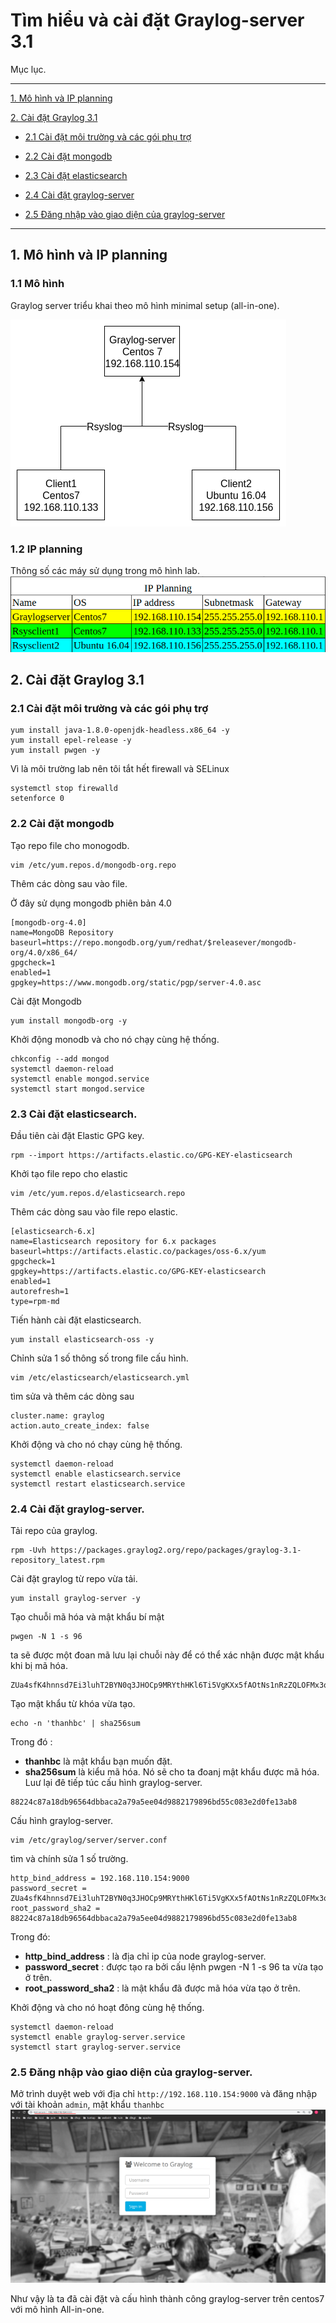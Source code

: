 # Tìm hiểu và cài đặt Graylog-server 3.1

Mục lục.

---

[1. Mô hình và IP planning](#1)

[2. Cài đặt Graylog 3.1](#2)

- [2.1 Cài đặt môi trường và các gói phụ trợ](#2.1)

- [2.2 Cài đặt mongodb](#2.2)

- [2.3 Cài đặt elasticsearch](#2.3)

- [2.4 Cài đặt graylog-server](#2.4)

- [2.5 Đăng nhập vào giao diện của graylog-server](#2.4)

---

<a name ="1"></a>
## 1. Mô hình và IP planning
### 1.1 Mô hình
Graylog server triểu khai theo mô hình minimal setup (all-in-one).

![](anhlog/graylog.png)

### 1.2 IP planning
Thông số các máy sử dụng trong mô hình lab.
![](anhlog/graylog3.png)

<a name ="2"></a>
## 2. Cài đặt Graylog 3.1

<a name ="2.1"></a>
### 2.1 Cài đặt môi trường và các gói phụ trợ

```
yum install java-1.8.0-openjdk-headless.x86_64 -y
yum install epel-release -y
yum install pwgen -y
```
Vì là môi trường lab nên tôi tắt hết firewall và SELinux
```
systemctl stop firewalld
setenforce 0
```

<a name ="2.2"></a>
### 2.2 Cài đặt mongodb
Tạo repo file cho monogodb.
```
vim /etc/yum.repos.d/mongodb-org.repo
```
Thêm các dòng sau vào file.

Ở đây sử dụng mongodb phiên bản 4.0
```
[mongodb-org-4.0]
name=MongoDB Repository
baseurl=https://repo.mongodb.org/yum/redhat/$releasever/mongodb-org/4.0/x86_64/
gpgcheck=1
enabled=1
gpgkey=https://www.mongodb.org/static/pgp/server-4.0.asc
```

Cài đặt Mongodb
```
yum install mongodb-org -y
``` 

Khởi động monodb và cho nó chạy cùng hệ thống.
```
chkconfig --add mongod
systemctl daemon-reload
systemctl enable mongod.service
systemctl start mongod.service
```

<a name ="2.3"></a>
### 2.3 Cài đặt elasticsearch.

Đầu tiên cài đặt Elastic GPG key.
```
rpm --import https://artifacts.elastic.co/GPG-KEY-elasticsearch
```

Khởi tạo file repo cho elastic
```
vim /etc/yum.repos.d/elasticsearch.repo 
```
Thêm các dòng sau vào file repo elastic.
```
[elasticsearch-6.x]
name=Elasticsearch repository for 6.x packages
baseurl=https://artifacts.elastic.co/packages/oss-6.x/yum
gpgcheck=1
gpgkey=https://artifacts.elastic.co/GPG-KEY-elasticsearch
enabled=1
autorefresh=1
type=rpm-md
```
Tiến hành cài đặt elasticsearch.
```
yum install elasticsearch-oss -y
```

Chỉnh sửa 1 số thông số trong file cấu hình.
```
vim /etc/elasticsearch/elasticsearch.yml
```
tìm sửa và thêm các dòng sau
```
cluster.name: graylog
action.auto_create_index: false
```

Khởi động và cho nó chạy cùng hệ thống.
```
systemctl daemon-reload
systemctl enable elasticsearch.service
systemctl restart elasticsearch.service
```

<a name ="2.4"></a>
### 2.4 Cài đặt graylog-server.
Tải repo của graylog.
```
rpm -Uvh https://packages.graylog2.org/repo/packages/graylog-3.1-repository_latest.rpm
```
Cài đặt graylog từ repo vừa tải.
```
yum install graylog-server -y
```

Tạo chuỗi mã hóa và mật khẩu bí mật 
```
pwgen -N 1 -s 96
```
ta sẽ được một đoan mã lưu lại chuỗi này để có thể xác nhận được mật khẩu khi bị mã hóa.
```
ZUa4sfK4hnnsd7Ei3luhT2BYN0q3JHOCp9MRYthHKl6Ti5VgKXx5fAOtNs1nRzZQLOFMx3q2n847FRDOuOA7Nv7m0hnAe3UP
```
Tạo mật khẩu từ khóa vừa tạo.
```
echo -n 'thanhbc' | sha256sum 
```
Trong đó :
- **thanhbc** là mật khẩu bạn muốn đặt.
- **sha256sum** là kiểu mã hóa.
Nó sẽ cho ta đoanj mật khẩu được mã hóa. Luư lại đê tiếp túc cấu hình graylog-server.
```
88224c87a18db96564dbbaca2a79a5ee04d9882179896bd55c083e2d0fe13ab8
```

Cấu hình graylog-server.
```
vim /etc/graylog/server/server.conf
```
tìm và chính sửa 1 số trường.
```
http_bind_address = 192.168.110.154:9000
password_secret = ZUa4sfK4hnnsd7Ei3luhT2BYN0q3JHOCp9MRYthHKl6Ti5VgKXx5fAOtNs1nRzZQLOFMx3q2n847FRDOuOA7Nv7m0hnAe3UP
root_password_sha2 = 88224c87a18db96564dbbaca2a79a5ee04d9882179896bd55c083e2d0fe13ab8
```
Trong đó:
- **http_bind_address** : là địa chỉ ip của node graylog-server.
- **password_secret** : được tạo ra bởi cấu lệnh pwgen -N 1 -s 96 ta vừa tạo ở trên.
- **root_password_sha2** : là mật khẩu đã được mã hóa vừa tạo ở trên.

Khởi động và cho nó hoạt đông cùng hệ thống.
```
systemctl daemon-reload
systemctl enable graylog-server.service
systemctl start graylog-server.service
```

<a name ="2.5"></a>
### 2.5 Đăng nhập vào giao diện của graylog-server.
Mở trình duyệt web với địa chỉ ```http://192.168.110.154:9000``` và đăng nhập với tài khoản ``admin``, mật khẩu ``thanhbc``
![](anhlog/graylog5.png)


Như vậy là ta đã cài đặt và cấu hình thành công graylog-server trên centos7 với mô hình  All-in-one.


